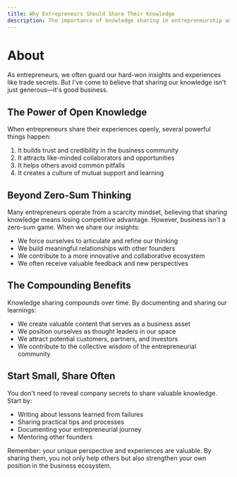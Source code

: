 ```yaml
---
title: Why Entrepreneurs Should Share Their Knowledge
description: The importance of knowledge sharing in entrepreneurship and how it benefits both individuals and the broader business community.
---
```


# About

As entrepreneurs, we often guard our hard-won insights and experiences like trade secrets. But I've come to believe that sharing our knowledge isn't just generous—it's good business.

## The Power of Open Knowledge

When entrepreneurs share their experiences openly, several powerful things happen:

1. It builds trust and credibility in the business community
2. It attracts like-minded collaborators and opportunities
3. It helps others avoid common pitfalls
4. It creates a culture of mutual support and learning

## Beyond Zero-Sum Thinking

Many entrepreneurs operate from a scarcity mindset, believing that sharing knowledge means losing competitive advantage. However, business isn't a zero-sum game. When we share our insights:

- We force ourselves to articulate and refine our thinking
- We build meaningful relationships with other founders
- We contribute to a more innovative and collaborative ecosystem
- We often receive valuable feedback and new perspectives

## The Compounding Benefits

Knowledge sharing compounds over time. By documenting and sharing our learnings:

- We create valuable content that serves as a business asset
- We position ourselves as thought leaders in our space
- We attract potential customers, partners, and investors
- We contribute to the collective wisdom of the entrepreneurial community

## Start Small, Share Often

You don't need to reveal company secrets to share valuable knowledge. Start by:

- Writing about lessons learned from failures
- Sharing practical tips and processes
- Documenting your entrepreneurial journey
- Mentoring other founders

Remember: your unique perspective and experiences are valuable. By sharing them, you not only help others but also strengthen your own position in the business ecosystem.
